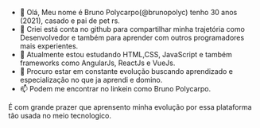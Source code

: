 - 👋 Olá, Meu nome é Bruno Polycarpo(@brunopolyc) tenho 30 anos (2021), casado e pai de pet rs.
- 👀 Criei está conta no github para compartilhar minha trajetória como Desenvolvedor e também para aprender com outros programadores mais experientes.
- 🌱 Atualmente estou  estudando HTML,CSS, JavaScript e também frameworks como AngularJs, ReactJs e VueJs.
- 💞️ Procuro estar em constante evolução buscando aprendizado e especialização no que ja aprendi e domino.
- 📫 Podem me encontrar no linkein como Bruno Polycarpo.

É com grande prazer que aprensento minha evolução por essa plataforma tão usada no meio tecnologico.

